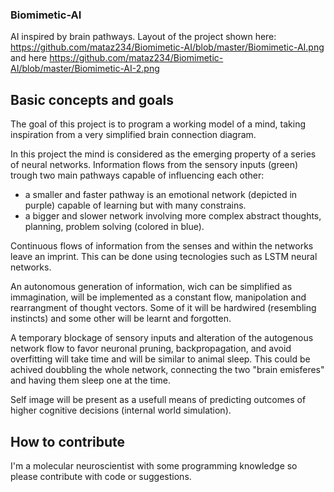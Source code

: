 
### Biomimetic-AI
AI inspired by brain pathways.
Layout of the project shown here: 
https://github.com/mataz234/Biomimetic-AI/blob/master/Biomimetic-AI.png and here https://github.com/mataz234/Biomimetic-AI/blob/master/Biomimetic-AI-2.png
## Basic concepts and goals
The goal of this project is to program a working model of a mind, taking inspiration from a very simplified brain connection diagram.

In this project the mind is considered as the emerging property of a series of neural networks. Information flows from the sensory inputs (green) trough two main pathways capable of influencing each other: 
- a smaller and faster pathway is an emotional network (depicted in purple) capable of learning but with many constrains.
- a bigger and slower network involving more complex abstract thoughts, planning, problem solving (colored in blue).

Continuous flows of information from the senses and within the networks leave an imprint. This can be done using tecnologies such as LSTM neural networks. 

An autonomous generation of information, wich can be simplified as immagination, will be implemented as a constant flow, manipolation and rearrangment of thought vectors. Some of it will be hardwired (resembling instincts) and some other will be learnt and forgotten.

A temporary blockage of sensory inputs and alteration of the autogenous network flow to favor neuronal pruning, backpropagation, and avoid overfitting will take time and will be similar to animal sleep. This could be achived doubbling the whole network, connecting the two "brain emisferes" and having them sleep one at the time.

Self image will be present as a usefull means of predicting outcomes of higher cognitive decisions (internal world simulation).

## How to contribute
I'm a molecular neuroscientist with some programming knowledge so please contribute with code or suggestions.
